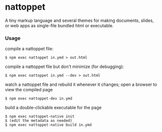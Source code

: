 nattoppet
=========

A tiny markup language and several themes for making documents, slides, or web apps as single-file bundled html or
executable.

### Usage

compile a nattoppet file:

```
$ npm exec nattoppet in.ymd > out.html
```

compile a nattoppet file but don't minimize (for debugging):

```
$ npm exec nattoppet in.ymd --dev > out.html
```

watch a nattoppet file and rebuild it whenever it changes; open a browser to view the compiled page

```
$ npm exec nattoppet-dev in.ymd
```

build a double-clickable executable for the page

```
$ npm exec nattoppet-native init
$ (edit the metadata as needed)
$ npm exec nattoppet-native build in.ymd
```
